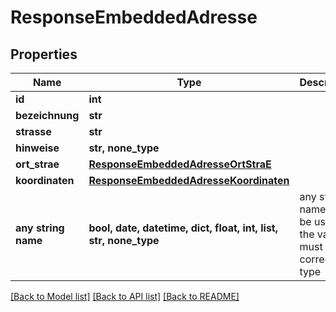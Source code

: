 # ResponseEmbeddedAdresse


## Properties
Name | Type | Description | Notes
------------ | ------------- | ------------- | -------------
**id** | **int** |  | [optional] 
**bezeichnung** | **str** |  | [optional] 
**strasse** | **str** |  | [optional] 
**hinweise** | **str, none_type** |  | [optional] 
**ort_strae** | [**ResponseEmbeddedAdresseOrtStraE**](ResponseEmbeddedAdresseOrtStraE.md) |  | [optional] 
**koordinaten** | [**ResponseEmbeddedAdresseKoordinaten**](ResponseEmbeddedAdresseKoordinaten.md) |  | [optional] 
**any string name** | **bool, date, datetime, dict, float, int, list, str, none_type** | any string name can be used but the value must be the correct type | [optional]

[[Back to Model list]](../README.md#documentation-for-models) [[Back to API list]](../README.md#documentation-for-api-endpoints) [[Back to README]](../README.md)


